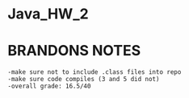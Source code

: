 # Java_HW_2

# BRANDONS NOTES

    -make sure not to include .class files into repo 
    -make sure code compiles (3 and 5 did not)
    -overall grade: 16.5/40
